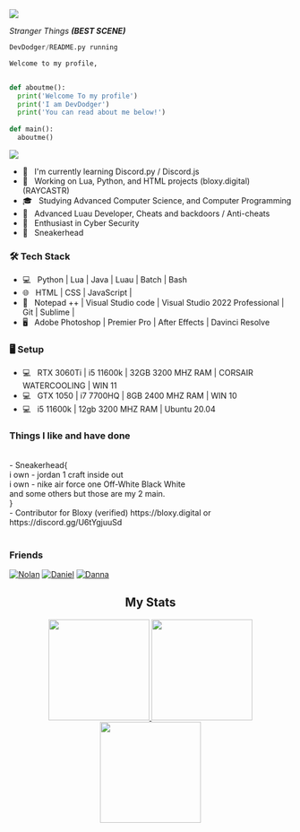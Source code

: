 <img src="https://retromash.com/wp-content/uploads/2016/09/strangerthingsbanner.jpg">
<p><i>Stranger Things <b>(BEST SCENE) </b></i></p>

```py
DevDodger/README.py running

Welcome to my profile,


def aboutme():
  print('Welcome To my profile')
  print('I am DevDodger')
  print('You can read about me below!')
  
def main():
  aboutme()
```




<!----

<h2> Hey there! I'm DevDodger. 

<h3> 👨🏻‍💻 About Me </h3>
<!---->

  
<img src="https://discord.c99.nl/widget/theme-2/383735130767753227.png"/>

  
- 🔭 &nbsp; I'm currently learning Discord.py / Discord.js
- 🤔 &nbsp; Working on Lua, Python, and HTML projects (bloxy.digital) (RAYCASTR)
- 🎓 &nbsp; Studying Advanced Computer Science, and Computer Programming
- 💼 &nbsp; Advanced Luau Developer, Cheats and backdoors / Anti-cheats
- 🌱 &nbsp; Enthusiast in Cyber Security
- 👟 &nbsp; Sneakerhead 

<h3>🛠 Tech Stack</h3>

- 💻 &nbsp; Python | Lua | Java | Luau | Batch | Bash
- 🌐 &nbsp; HTML | CSS | JavaScript | 
- 🔧 &nbsp; Notepad ++ | Visual Studio code | Visual Studio 2022 Professional | Git | Sublime | 
- 🖥 &nbsp; Adobe Photoshop | Premier Pro | After Effects | Davinci Resolve
  
<h3> 🖥️ Setup</h3>

- 💻 &nbsp; RTX 3060Ti |  i5 11600k | 32GB 3200 MHZ RAM | CORSAIR WATERCOOLING | WIN 11
- 💻 &nbsp; GTX 1050 | i7 7700HQ | 8GB  2400 MHZ RAM | WIN 10
- 💻 &nbsp; i5 11600k | 12gb 3200 MHZ RAM | Ubuntu 20.04

<h3> Things I like and have done </h3>
<br>
- Sneakerhead{
<br>
i own - jordan 1 craft inside out
<br>
i own - nike air force one Off-White Black White
<br>
and some others but those are my 2 main.
<br>
}
<br>
- Contributor for Bloxy (verified) https://bloxy.digital  or https://discord.gg/U6tYgjuuSd
<br>
<br>
  <h3> Friends </h3>


  [![Nolan](https://github.com/MushyToast.png?size=60)](https://github.com/MushyToast)
  [![Daniel](https://github.com/DevAnxllty.png?size=60)](https://github.com/DevAnxllty)
  [![Danna](https://github.com/shevanswife.png?size=60)](https://github.com/shevanswife)
  
<center>
 
<h2 align="center">My Stats</h2>
 <p align="center">
 <a href="https://www.youtube.com/channel/UCX_Coa0KVnjpK7BO2SHbKjw" target="_blank">
  <img height="180em" src="https://github-readme-stats-eight-theta.vercel.app/api?username=DevDodger&show_icons=true&theme=dracula&include_all_commits=false&count_private=true&hide_border=true">
 <img height="180em" src="https://github-readme-stats.vercel.app/api/top-langs/?username=DevDodger&layout=compact&theme=dracula&hide_border=true">
  <img height="180em" src="https://github-readme-streak-stats.herokuapp.com?user=DevDodger&theme=dracula&hide_border=true&date_format=M%20j%5B%2C%20Y%5D">
 </a>
 </p>
